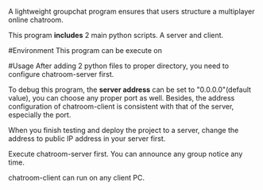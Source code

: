 A lightweight groupchat program ensures that users structure a multiplayer online chatroom.

This program **includes** 2 main python scripts. A server and client.

#Environment
This program can be execute on 

#Usage
After adding 2 python files to proper directory, you need to configure chatroom-server first.

To debug this program, the **server address** can be set to "0.0.0.0"(default value), you can choose any proper port as well. Besides, the address configuration of chatroom-client is consistent with that of the server, especially the port.

When you finish testing and deploy the project to a server, change the address to public IP address in your server first.

Execute chatroom-server first. You can announce any group notice any time.

chatroom-client can run on any client PC. 